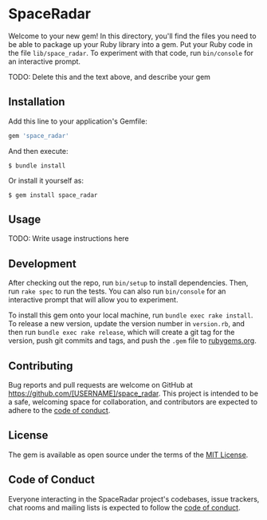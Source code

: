 # SpaceRadar

Welcome to your new gem! In this directory, you'll find the files you need to be able to package up your Ruby library into a gem. Put your Ruby code in the file `lib/space_radar`. To experiment with that code, run `bin/console` for an interactive prompt.

TODO: Delete this and the text above, and describe your gem

## Installation

Add this line to your application's Gemfile:

```ruby
gem 'space_radar'
```

And then execute:

    $ bundle install

Or install it yourself as:

    $ gem install space_radar

## Usage

TODO: Write usage instructions here

## Development

After checking out the repo, run `bin/setup` to install dependencies. Then, run `rake spec` to run the tests. You can also run `bin/console` for an interactive prompt that will allow you to experiment.

To install this gem onto your local machine, run `bundle exec rake install`. To release a new version, update the version number in `version.rb`, and then run `bundle exec rake release`, which will create a git tag for the version, push git commits and tags, and push the `.gem` file to [rubygems.org](https://rubygems.org).

## Contributing

Bug reports and pull requests are welcome on GitHub at https://github.com/[USERNAME]/space_radar. This project is intended to be a safe, welcoming space for collaboration, and contributors are expected to adhere to the [code of conduct](https://github.com/[USERNAME]/space_radar/blob/master/CODE_OF_CONDUCT.md).


## License

The gem is available as open source under the terms of the [MIT License](https://opensource.org/licenses/MIT).

## Code of Conduct

Everyone interacting in the SpaceRadar project's codebases, issue trackers, chat rooms and mailing lists is expected to follow the [code of conduct](https://github.com/[USERNAME]/space_radar/blob/master/CODE_OF_CONDUCT.md).
